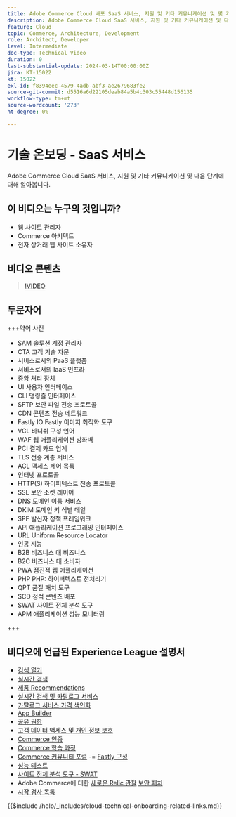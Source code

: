 ```yaml
---
title: Adobe Commerce Cloud 배포 SaaS 서비스, 지원 및 기타 커뮤니케이션 및 몇 가지 다음 단계
description: Adobe Commerce Cloud SaaS 서비스, 지원 및 기타 커뮤니케이션 및 다음 단계에 대해 알아봅니다.
feature: Cloud
topic: Commerce, Architecture, Development
role: Architect, Developer
level: Intermediate
doc-type: Technical Video
duration: 0
last-substantial-update: 2024-03-14T00:00:00Z
jira: KT-15022
kt: 15022
exl-id: f8394eec-4579-4adb-abf3-ae2679683fe2
source-git-commit: d5516a6d22105deab84a5b4c303c55448d156135
workflow-type: tm+mt
source-wordcount: '273'
ht-degree: 0%

---
```


# 기술 온보딩 - SaaS 서비스

Adobe Commerce Cloud SaaS 서비스, 지원 및 기타 커뮤니케이션 및 다음 단계에 대해 알아봅니다.

## 이 비디오는 누구의 것입니까?

- 웹 사이트 관리자
- Commerce 아키텍트
- 전자 상거래 웹 사이트 소유자

## 비디오 콘텐츠

>[!VIDEO](https://video.tv.adobe.com/v/3427902?learn=on)

## 두문자어

+++약어 사전

- SAM 솔루션 계정 관리자
- CTA 고객 기술 자문
- 서비스로서의 PaaS 플랫폼
- 서비스로서의 IaaS 인프라
- 중앙 처리 장치
- UI 사용자 인터페이스
- CLI 명령줄 인터페이스
- SFTP 보안 파일 전송 프로토콜
- CDN 콘텐츠 전송 네트워크
- Fastly IO Fastly 이미지 최적화 도구
- VCL 바니쉬 구성 언어
- WAF 웹 애플리케이션 방화벽
- PCI 결제 카드 업계
- TLS 전송 계층 서비스
- ACL 액세스 제어 목록
- 인터넷 프로토콜
- HTTP(S) 하이퍼텍스트 전송 프로토콜
- SSL 보안 소켓 레이어
- DNS 도메인 이름 서비스
- DKIM 도메인 키 식별 메일
- SPF 발신자 정책 프레임워크
- API 애플리케이션 프로그래밍 인터페이스
- URL Uniform Resource Locator
- 인공 지능
- B2B 비즈니스 대 비즈니스
- B2C 비즈니스 대 소비자
- PWA 점진적 웹 애플리케이션
- PHP PHP: 하이퍼텍스트 전처리기
- QPT 품질 패치 도구
- SCD 정적 콘텐츠 배포
- SWAT 사이트 전체 분석 도구
- APM 애플리케이션 성능 모니터링

+++

## 비디오에 언급된 Experience League 설명서

- [검색 열기](https://experienceleague.adobe.com/docs/commerce-cloud-service/user-guide/configure/service/opensearch.html)
- [실시간 검색](https://experienceleague.adobe.com/docs/commerce-merchant-services/live-search/overview.html)
- [제품 Recommendations](https://experienceleague.adobe.com/docs/commerce-merchant-services/product-recommendations/overview.html)
- [실시간 검색 및 카탈로그 서비스](https://experienceleague.adobe.com/docs/events/adobe-developers-live-recordings/2023/nov2023/nov-commerce/commerce-search-and-catalog-service.html)
- [카탈로그 서비스 가격 색인화](https://experienceleague.adobe.com/docs/commerce-merchant-services/price-indexer/price-indexing.html)
- [App Builder](https://experienceleague.adobe.com/docs/commerce-learn/tutorials/adobe-developer-app-builder/app-builder-technical-overview.html)
- [공유 권한](https://experienceleague.adobe.com/docs/commerce-operations/security-and-compliance/shared-responsibility.html)
- [고객 데이터 액세스 및 개인 정보 보호](https://experienceleague.adobe.com/docs/commerce-knowledge-base/kb/announcements/commerce-announcements/adobe-support-customer-data-access-and-privacy.html)
- [Commerce 인증](https://experienceleague.adobe.com/docs/certification/program/technical-certifications/ac/ac-overview.html)
- [Commerce 학습 과정](https://learning.adobe.com/catalog.html?products=Commerce)
- [Commerce 커뮤니티 포럼](https://community.magento.com/)
-= [Fastly 구성](https://experienceleague.adobe.com/docs/commerce-cloud-service/user-guide/cdn/setup-fastly/fastly-configuration.html)
- [성능 테스트](https://experienceleague.adobe.com/docs/commerce-operations/deliver-commerce-at-scale/launch.html)
- [사이트 전체 분석 도구 - SWAT](https://experienceleague.adobe.com/docs/commerce-knowledge-base/kb/support-tools/site-wide-analysis-tool/swat-tool-overview.html?)
- Adobe Commerce에 대한 [새로운 Relic 관찰](https://experienceleague.adobe.com/docs/commerce-operations/tools/observation-for-adobe-commerce/intro.html)
  [보안 패치](https://experienceleague.adobe.com/docs/commerce-operations/release/notes/security-patches/overview.html)
- [시작 검사 목록](https://experienceleague.adobe.com/docs/commerce-cloud-service/user-guide/launch/checklist.html)

{{$include /help/_includes/cloud-technical-onboarding-related-links.md}}

